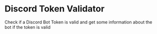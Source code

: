 # Discord Token Validator
Check if a Discord Bot Token is valid and get some information about the bot if the token is valid
